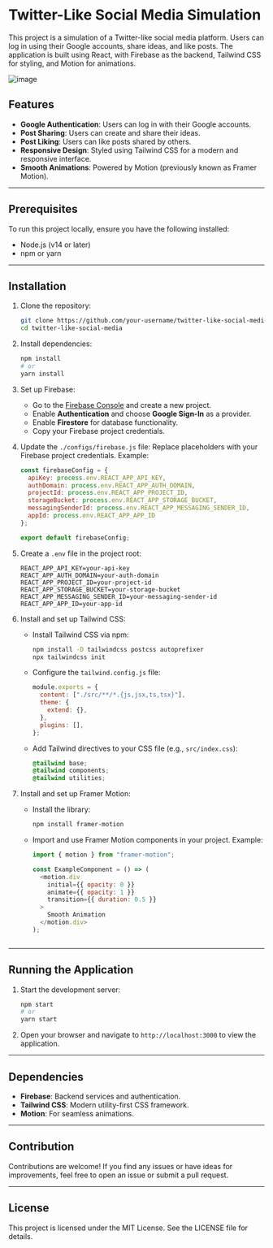 # Twitter-Like Social Media Simulation

This project is a simulation of a Twitter-like social media platform. Users can log in using their Google accounts, share ideas, and like posts. The application is built using React, with Firebase as the backend, Tailwind CSS for styling, and Motion for animations.

![image](https://github.com/user-attachments/assets/968c6653-dd97-4f27-b4f2-c28ad700929c)

## Features

- **Google Authentication**: Users can log in with their Google accounts.
- **Post Sharing**: Users can create and share their ideas.
- **Post Liking**: Users can like posts shared by others.
- **Responsive Design**: Styled using Tailwind CSS for a modern and responsive interface.
- **Smooth Animations**: Powered by Motion (previously known as Framer Motion).

---

## Prerequisites

To run this project locally, ensure you have the following installed:

- Node.js (v14 or later)
- npm or yarn

---

## Installation

1. Clone the repository:
   ```bash
   git clone https://github.com/your-username/twitter-like-social-media.git
   cd twitter-like-social-media
   ```

2. Install dependencies:
   ```bash
   npm install
   # or
   yarn install
   ```

3. Set up Firebase:
   - Go to the [Firebase Console](https://console.firebase.google.com/) and create a new project.
   - Enable **Authentication** and choose **Google Sign-In** as a provider.
   - Enable **Firestore** for database functionality.
   - Copy your Firebase project credentials.

4. Update the `./configs/firebase.js` file:
   Replace placeholders with your Firebase project credentials. Example:
   ```javascript
   const firebaseConfig = {
     apiKey: process.env.REACT_APP_API_KEY,
     authDomain: process.env.REACT_APP_AUTH_DOMAIN,
     projectId: process.env.REACT_APP_PROJECT_ID,
     storageBucket: process.env.REACT_APP_STORAGE_BUCKET,
     messagingSenderId: process.env.REACT_APP_MESSAGING_SENDER_ID,
     appId: process.env.REACT_APP_APP_ID
   };

   export default firebaseConfig;
   ```

5. Create a `.env` file in the project root:
   ```env
   REACT_APP_API_KEY=your-api-key
   REACT_APP_AUTH_DOMAIN=your-auth-domain
   REACT_APP_PROJECT_ID=your-project-id
   REACT_APP_STORAGE_BUCKET=your-storage-bucket
   REACT_APP_MESSAGING_SENDER_ID=your-messaging-sender-id
   REACT_APP_APP_ID=your-app-id
   ```

6. Install and set up Tailwind CSS:
   - Install Tailwind CSS via npm:
     ```bash
     npm install -D tailwindcss postcss autoprefixer
     npx tailwindcss init
     ```
   - Configure the `tailwind.config.js` file:
     ```javascript
     module.exports = {
       content: ["./src/**/*.{js,jsx,ts,tsx}"],
       theme: {
         extend: {},
       },
       plugins: [],
     };
     ```
   - Add Tailwind directives to your CSS file (e.g., `src/index.css`):
     ```css
     @tailwind base;
     @tailwind components;
     @tailwind utilities;
     ```

7. Install and set up Framer Motion:
   - Install the library:
     ```bash
     npm install framer-motion
     ```
   - Import and use Framer Motion components in your project. Example:
     ```javascript
     import { motion } from "framer-motion";

     const ExampleComponent = () => (
       <motion.div
         initial={{ opacity: 0 }}
         animate={{ opacity: 1 }}
         transition={{ duration: 0.5 }}
       >
         Smooth Animation
       </motion.div>
     );
   ```

---

## Running the Application

1. Start the development server:
   ```bash
   npm start
   # or
   yarn start
   ```

2. Open your browser and navigate to `http://localhost:3000` to view the application.

---

## Dependencies

- **Firebase**: Backend services and authentication.
- **Tailwind CSS**: Modern utility-first CSS framework.
- **Motion**: For seamless animations.

---

## Contribution

Contributions are welcome! If you find any issues or have ideas for improvements, feel free to open an issue or submit a pull request.

---

## License

This project is licensed under the MIT License. See the LICENSE file for details.

